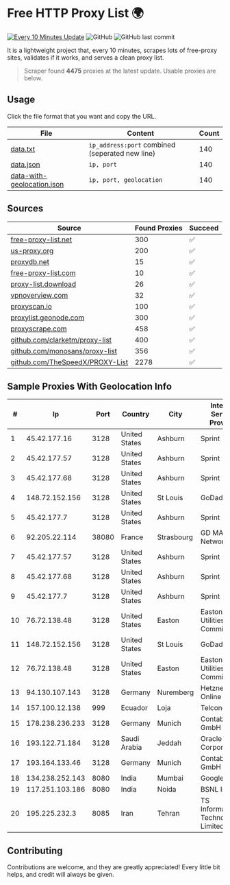 
# Free HTTP Proxy List 🌍

[![Every 10 Minutes Update](https://github.com/mertguvencli/http-proxy-list/actions/workflows/main.yml/badge.svg?branch=main)](https://github.com/mertguvencli/http-proxy-list/actions/workflows/main.yml)
![GitHub](https://img.shields.io/github/license/mertguvencli/http-proxy-list)
![GitHub last commit](https://img.shields.io/github/last-commit/mertguvencli/http-proxy-list)

It is a lightweight project that, every 10 minutes, scrapes lots of free-proxy sites, validates if it works, and serves a clean proxy list.


> Scraper found **4475** proxies at the latest update. Usable proxies are below.

## Usage

Click the file format that you want and copy the URL.


|File|Content|Count|
|----|-------|-----|
|[data.txt](https://raw.githubusercontent.com/mertguvencli/http-proxy-list/main/proxy-list/data.txt)|`ip_address:port` combined (seperated new line)|140|
|[data.json](https://raw.githubusercontent.com/mertguvencli/http-proxy-list/main/proxy-list/data.json)|`ip, port`|140|
|[data-with-geolocation.json](https://raw.githubusercontent.com/mertguvencli/http-proxy-list/main/proxy-list/data-with-geolocation.json)|`ip, port, geolocation`|140|

## Sources

|Source|Found Proxies|Succeed|
|------|-------------|-------|
|[free-proxy-list.net](https://free-proxy-list.net)|300|✅|
|[us-proxy.org](https://www.us-proxy.org)|200|✅|
|[proxydb.net](http://proxydb.net)|15|✅|
|[free-proxy-list.com](https://free-proxy-list.com/?page=&port=&type%5B%5D=http&type%5B%5D=https&up_time=0&search=Search)|10|✅|
|[proxy-list.download](https://www.proxy-list.download/HTTP)|26|✅|
|[vpnoverview.com](https://vpnoverview.com/privacy/anonymous-browsing/free-proxy-servers)|32|✅|
|[proxyscan.io](https://www.proxyscan.io)|100|✅|
|[proxylist.geonode.com](https://proxylist.geonode.com/api/proxy-list?limit=300&page=1&sort_by=lastChecked&sort_type=desc&protocols=http,https)|300|✅|
|[proxyscrape.com](https://api.proxyscrape.com/v2/?request=displayproxies&protocol=http&timeout=10000&country=all&ssl=all&anonymity=all)|458|✅|
|[github.com/clarketm/proxy-list](https://raw.githubusercontent.com/clarketm/proxy-list/master/proxy-list-raw.txt)|400|✅|
|[github.com/monosans/proxy-list](https://raw.githubusercontent.com/monosans/proxy-list/main/proxies/http.txt)|356|✅|
|[github.com/TheSpeedX/PROXY-List](https://raw.githubusercontent.com/TheSpeedX/PROXY-List/master/http.txt)|2278|✅|


## Sample Proxies With Geolocation Info

|#|Ip|Port|Country|City|Internet Service Provider|
|-|--|----|-------|----|-------------------------|
|1|45.42.177.16|3128|United States|Ashburn|Sprint|
|2|45.42.177.57|3128|United States|Ashburn|Sprint|
|3|45.42.177.68|3128|United States|Ashburn|Sprint|
|4|148.72.152.156|3128|United States|St Louis|GoDaddy.com|
|5|45.42.177.7|3128|United States|Ashburn|Sprint|
|6|92.205.22.114|38080|France|Strasbourg|GD MASS Network|
|7|45.42.177.57|3128|United States|Ashburn|Sprint|
|8|45.42.177.68|3128|United States|Ashburn|Sprint|
|9|45.42.177.7|3128|United States|Ashburn|Sprint|
|10|76.72.138.48|3128|United States|Easton|Easton Utilities Commission|
|11|148.72.152.156|3128|United States|St Louis|GoDaddy.com|
|12|76.72.138.48|3128|United States|Easton|Easton Utilities Commission|
|13|94.130.107.143|3128|Germany|Nuremberg|Hetzner Online GmbH|
|14|157.100.12.138|999|Ecuador|Loja|Telconet S.A|
|15|178.238.236.233|3128|Germany|Munich|Contabo GmbH|
|16|193.122.71.184|3128|Saudi Arabia|Jeddah|Oracle Corporation|
|17|193.164.133.46|3128|Germany|Munich|Contabo GmbH|
|18|134.238.252.143|8080|India|Mumbai|Google LLC|
|19|117.251.103.186|8080|India|Noida|BSNL Internet|
|20|195.225.232.3|8085|Iran|Tehran|TS Information Technology Limited|



## Contributing

Contributions are welcome, and they are greatly appreciated! Every
little bit helps, and credit will always be given.

